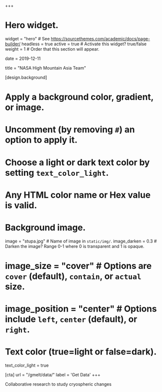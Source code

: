 +++
# Hero widget.
widget = "hero"  # See https://sourcethemes.com/academic/docs/page-builder/
headless = true
active = true  # Activate this widget? true/false
weight = 1  # Order that this section will appear.

date = 2019-12-11

title = "NASA High Mountain Asia Team"

[design.background]
  # Apply a background color, gradient, or image.
  #   Uncomment (by removing `#`) an option to apply it.
  #   Choose a light or dark text color by setting `text_color_light`.
  #   Any HTML color name or Hex value is valid.
 
  # Background image.
  image = "stupa.jpg"  # Name of image in `static/img/`.
  image_darken = 0.3  # Darken the image? Range 0-1 where 0 is transparent and 1 is opaque.
  # image_size = "cover"  #  Options are `cover` (default), `contain`, or `actual` size.
  # image_position = "center"  # Options include `left`, `center` (default), or `right`.
  
  # Text color (true=light or false=dark).
  text_color_light = true

[cta]
  url = "/gmelt/data/"
  label = '<i class="fa fa-download"></i>Get Data'
+++

Collaborative research to study cryospheric changes
<br>
